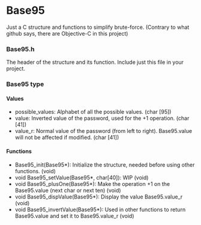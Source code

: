 # Base95
Just a C structure and functions to simplify brute-force.
(Contrary to what github says, there are Objective-C in this project)

### Base95.h
The header of the structure and its function.
Include just this file in your project.

### Base95 type
#### Values
* possible_values: Alphabet of all the possible values. (char [95])
* value: Inverted value of the password, used for the +1 operation. (char [41])
* value_r: Normal value of the password (from left to right). Base95.value will not be affected if modified. (char [41])

#### Functions
* Base95_init(Base95*): Initialize the structure, needed before using other functions. (void)
* void Base95_setValue(Base95*, char[40]): WIP (void)
* void Base95_plusOne(Base95*): Make the operation +1 on the Base95.value (next char or next ten) (void)
* void Base95_dispValue(Base95*): Display the value Base95.value_r (void)
* void Base95_invertValue(Base95*): Used in other functions to return Base95.value and set it to Base95.value_r (void)
